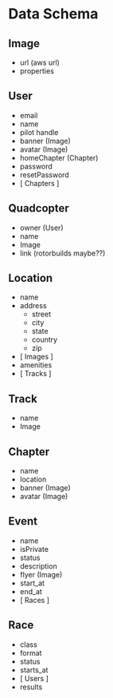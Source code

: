 # Data Schema

## Image
  - url (aws url)
  - properties

## User

  - email
  - name
  - pilot handle
  - banner (Image)
  - avatar (Image)
  - homeChapter (Chapter)
  - password
  - resetPassword
  - [ Chapters ]

## Quadcopter

  - owner (User)
  - name
  - Image
  - link (rotorbuilds maybe??)

## Location

  - name
  - address
    - street
    - city
    - state
    - country
    - zip
  - [ Images ]
  - amenities
  - [ Tracks ]

## Track

  - name
  - Image

## Chapter

  - name
  - location
  - banner (Image)
  - avatar (Image)

## Event

  - name
  - isPrivate
  - status
  - description
  - flyer (Image)
  - start_at
  - end_at
  - [ Races ]

## Race

  - class
  - format
  - status
  - starts_at
  - [ Users ]
  - results

